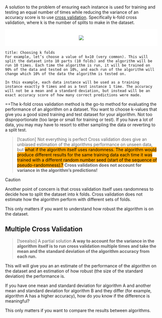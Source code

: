 A solution to the problem of ensuring each instance is used for training and testing an equal number of times while reducing the variance of an accuracy score is to use [cross validation](https://en.wikipedia.org/wiki/Cross-validation_(statistics)). Specifically k-fold cross validation, where k is the number of splits to make in the dataset.

<center style="background: white; padding: 20px">
	<img src="https://scikit-learn.org/stable/_images/grid_search_cross_validation.png" />
</center>

```ad-example
title: Choosing k folds
For example, let’s choose a value of k=10 (very common). This will split the dataset into 10 parts (10 folds) and the algorithm will be run 10 times. Each time the algorithm is run, it will be trained on 90% of the data and tested on 10%, and each run of the algorithm will change which 10% of the data the algorithm is tested on.

In this example, each data instance will be used as a training instance exactly 9 times and as a test instance 1 time. The accuracy will not be a mean and a standard deviation, but instead will be an exact accuracy score of how many correct predictions were made.
```

==The k-fold cross validation method is the go-to method for evaluating the performance of an algorithm on a dataset. You want to choose k-values that give you a good sized training and test dataset for your algorithm. Not too disproportionate (too large or small for training or test). If you have a lot of data, you may may have to resort to either sampling the data or reverting to a split test.


> [!caution] Not everything is perfect
> Cross validation does give an unbiased estimation of the algorithms performance on unseen data, but <mark style="background: orange; color: black">what if the algorithm itself uses randomness. The algorithm would produce different results for the same training data each time it was trained with a different random number seed (start of the sequence of pseudo-randomness).?</mark> **Cross validation does not account for variance in the algorithm’s predictions!**

> [!caution] 
>Another point of concern is that cross validation itself uses randomness to decide how to split the dataset into k folds. Cross validation does not estimate how the algorithm perform with different sets of folds.


This only matters if you want to understand how robust the algorithm is on the dataset.

## Multiple Cross Validation

> [!seealso] A partial solution
>**A way to account for the variance in the algorithm itself is to run cross validation multiple times and take the mean and the standard deviation of the algorithm accuracy from each run.**

This will will give you an an estimate of the performance of the algorithm on the dataset and an estimation of how robust (the size of the standard deviation) the performance is.

If you have one mean and standard deviation for algorithm A and another mean and standard deviation for algorithm B and they differ (for example, algorithm A has a higher accuracy), how do you know if the difference is meaningful?

This only matters if you want to compare the results between algorithms.